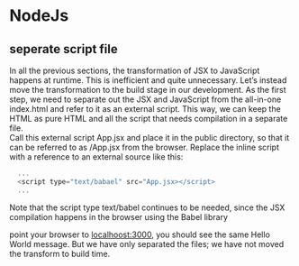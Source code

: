 # NodeJs

## seperate script file

In all the previous sections, the transformation of JSX to JavaScript happens at runtime. This is inefficient and quite unnecessary. Let’s instead move the transformation to the build stage in our development. As the first step, we need to separate out the JSX and JavaScript from the all-in-one index.html and
refer to it as an external script. This way, we can keep the HTML as pure HTML and all the script that needs compilation in a separate file.
<br />
Call this external script App.jsx and place it in the public directory, so that it can be referred to as /App.jsx from the browser. Replace the inline script with a reference to an external source like this:


```js
  ...
  <script type="text/babael" src="App.jsx></script>
  ...
```

Note that the script type text/babel continues to be needed, since the JSX compilation happens in the browser using the Babel library

point your browser to [localhoost:3000](http://localhost:3000), you should see the same Hello World message. But we have only separated the files; we
have not moved the transform to build time. 


